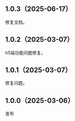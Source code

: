 ## 1.0.3（2025-06-17）
修复文档。
## 1.0.2（2025-03-07）
h5端功能问题修复。
## 1.0.1（2025-03-07）
修复问题。
## 1.0.0（2025-03-06）
发布
